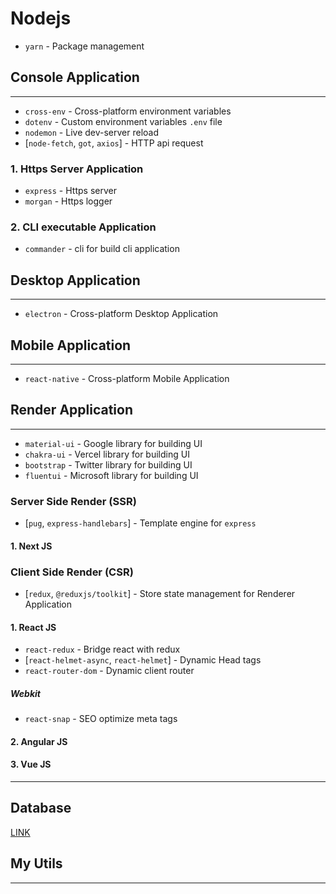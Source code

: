 # Nodejs

- `yarn` - Package management

## Console Application

---

- `cross-env` - Cross-platform environment variables
- `dotenv` - Custom environment variables `.env` file
- `nodemon` - Live dev-server reload
- [`node-fetch`, `got`, `axios`] - HTTP api request

### 1. Https Server Application

- `express` - Https server
- `morgan` - Https logger

### 2. CLI executable Application

- `commander` - cli for build cli application

## Desktop Application

---

- `electron` - Cross-platform Desktop Application

## Mobile Application

---

- `react-native` - Cross-platform Mobile Application

## Render Application

---

- `material-ui` - Google library for building UI
- `chakra-ui` - Vercel library for building UI
- `bootstrap` - Twitter library for building UI
- `fluentui` - Microsoft library for building UI

### Server Side Render (SSR)

- [`pug`, `express-handlebars`] - Template engine for `express`

#### 1. Next JS

### Client Side Render (CSR)

- [`redux`, `@reduxjs/toolkit`] - Store state management for Renderer Application

#### 1. React JS

- `react-redux` - Bridge react with redux
- [`react-helmet-async`, `react-helmet`] - Dynamic Head tags
- `react-router-dom` - Dynamic client router

##### Webkit

- `react-snap` - SEO optimize meta tags

#### 2. Angular JS

#### 3. Vue JS

---

## Database

[LINK](/database/README.md#nodejs)

## My Utils

---
